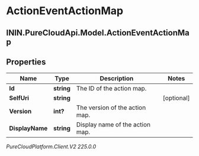 # ActionEventActionMap

## ININ.PureCloudApi.Model.ActionEventActionMap

## Properties

|Name | Type | Description | Notes|
|------------ | ------------- | ------------- | -------------|
| **Id** | **string** | The ID of the action map. | |
| **SelfUri** | **string** |  | [optional] |
| **Version** | **int?** | The version of the action map. | |
| **DisplayName** | **string** | Display name of the action map. | |



_PureCloudPlatform.Client.V2 225.0.0_
